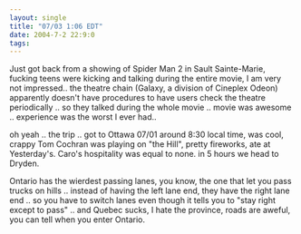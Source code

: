 ```yaml
---
layout: single
title: "07/03 1:06 EDT"
date: 2004-7-2 22:9:0
tags: 
---
```


Just got back from a showing of Spider Man 2 in Sault Sainte-Marie, fucking teens were kicking and talking during the entire movie, I am very not impressed.. the theatre chain (Galaxy, a division of Cineplex Odeon) apparently doesn't have procedures to have users check the theatre periodically .. so they talked during the whole movie .. movie was awesome .. experience was the worst I ever had..

oh yeah .. the trip .. got to Ottawa 07/01 around 8:30 local time, was cool, crappy Tom Cochran was playing on "the Hill", pretty fireworks, ate at Yesterday's. Caro's hospitality was equal to none. in 5 hours we head to Dryden.

Ontario has the wierdest passing lanes, you know, the one that let you pass trucks on hills .. instead of having the left lane end, they have the right lane end .. so you have to switch lanes even though it tells you to "stay right except to pass" .. and Quebec sucks, I hate the province, roads are aweful, you can tell when you enter Ontario.

